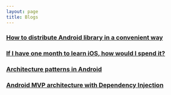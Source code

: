 ```yaml
---
layout: page
title: Blogs
---
```


### [How to distribute Android library in a convenient way](https://android.jlelse.eu/how-to-distribute-android-library-in-a-convenient-way-d43fb68304a7)
### [If I have one month to learn iOS, how would I spend it? ](https://android.jlelse.eu/if-i-have-one-month-to-learn-ios-how-would-i-spend-it-a5b2aba87cc2)
### [Architecture patterns in Android](https://android.jlelse.eu/architecture-patterns-in-android-abf99f2b6f70)
### [Android MVP architecture with Dependency Injection](https://android.jlelse.eu/android-mvp-architecture-with-dependency-injection-dee43fe47af0)
